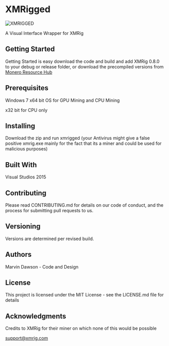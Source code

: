 # XMRigged
![XMRIGGED](http://i.imgur.com/jTIrNRI.png)


A Visual Interface Wrapper for XMRig 

## Getting Started

Getting Started is easy download the code and build and add XMRig 0.8.0 to your debug or 
release folder, or download the precompiled versions from [Monero Resource Hub](https://sites.google.com/view/moneroresourcehub/resources/xmrigged)

## Prerequisites

Windows 7
x64 bit OS for GPU Mining and CPU Mining


x32 bit for CPU only

## Installing

Download the zip and run xmrigged (your Antivirus might give a false positive xmrig.exe mainly for the fact that its a miner and
could be used for malicious purposes)


## Built With

Visual Studios 2015

## Contributing

Please read CONTRIBUTING.md for details on our code of conduct, and the process for submitting pull requests to us.

## Versioning

Versions are determined per revised build. 

## Authors

 Marvin Dawson - Code and Design


## License

This project is licensed under the MIT License - see the LICENSE.md file for details

## Acknowledgments

Credits to XMRig for their miner on which none of this would be possible


support@xmrig.com
